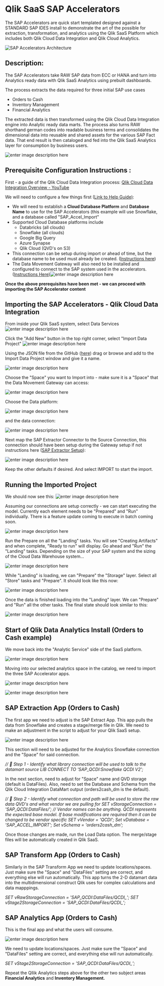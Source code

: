 # **Qlik SaaS SAP Accelerators**

The SAP Accelerators are quick start templated designed against a STANDARD SAP IDES install to demonstrate the art of the possible for extraction, transformation, and analytics using the Qlik SaaS Platform which includes both Qlik Cloud Data Integration and Qlik Cloud Analytics.

![SAP Accelerators Architecture](https://github.com/Qlik-PE/Qlik_SaaS_SAP_Accelerators/blob/main/images/Slide2.png?raw=true)

## Description:
The SAP Accelerators take RAW SAP data from ECC or HANA and turn into Analytics ready data with Qlik SaaS Analytics using prebuilt dashboards.

The process extracts the data required for three initial SAP use cases 
 - Orders to Cash 
 - Inventory Management 
 - Financial Analytics

The extracted data is then transformed using the Qlik Cloud Data Integration engine into Analytic ready data marts. The process also turns RAW shorthand german codes into readable business terms and consolidates the dimensional data into reusable and shared assets for the various SAP Fact data. That end result is then cataloged and fed into the Qlik SaaS Analytics layer for consumption by business users.

![enter image description here](https://github.com/Qlik-PE/Qlik_SaaS_SAP_Accelerators/blob/main/images/Slide3.png?raw=true)

## Prerequisite Configuration Instructions :

First - a guide of the Qlik Cloud Data Integration process:
[Qlik Cloud Data Integration Overview - YouTube](https://youtu.be/bdVQa5LKmvE)

We will need to configure a few things first ([Link to Help Guide)](https://help.qlik.com/en-US/cloud-services/Subsystems/Hub/Content/Sense_Hub/DataIntegration/Introduction/Data-project-export-import.htm):

 - We will need to establish a **Cloud Database Platform** and **Database Name** to use for the SAP Accelerators (this example will use Snowflake, and a database called "SAP_Accel_Import"
 - Supported Cloud Database platforms include
	 - Databricks (all clouds)
	 - Snowflake (all clouds)
	 - Google Big Query
	 - Azure Synapse
	 - Qlik Cloud (QVD's on S3) 
 - This connection can be setup during import or ahead of time, but the database name to be used must already be created. ([Instructions here](https://help.qlik.com/en-US/cloud-services/Subsystems/Hub/Content/Sense_Hub/DataIntegration/TargetConnections/data-project-connections.htm))
 - The Data Movement Gateway will also need to be installed and configured to connect to the SAP system used in the accelerators.  ([Instructions Here](https://help.qlik.com/en-US/cloud-services/Subsystems/Hub/Content/Sense_Hub/Gateways/replication-gateway.htm))![enter image description here](https://help.qlik.com/en-US/cloud-services/Subsystems/Hub/Content/Resources/Images/data-movement-gateway_architecture_v2.png)

**Once the above prerequisites have been met - we can proceed with importing the SAP Accelerator content**

## Importing the SAP Accelerators - Qlik Cloud Data Integration 

From inside your Qlik SaaS system, select Data Services
![enter image description here](https://github.com/Qlik-PE/Qlik_SaaS_SAP_Accelerators/blob/main/images/dataservices.png?raw=true)

Click the "Add New" button in the top right corner, select "Import Data Project"
![enter image description here](https://github.com/Qlik-PE/Qlik_SaaS_SAP_Accelerators/blob/main/images/import1.png?raw=true)

Using the JSON file from the GitHub ([here](https://github.com/Qlik-PE/Qlik_SaaS_SAP_Accelerators/raw/main/Snowflake/SAP%20Accelerators%20V2_Snowflake_2022-11-22.json)) drag or browse and add to the Import Data Project window and give it a name.

![enter image description here](https://github.com/Qlik-PE/Qlik_SaaS_SAP_Accelerators/blob/main/images/import2.png?raw=true)

Choose the "Space" you want to Import into - make sure it is a "Space" that the Data Movement Gateway can access:

![enter image description here](https://github.com/Qlik-PE/Qlik_SaaS_SAP_Accelerators/blob/main/images/import3.png?raw=true)

Choose the Data platform:

![enter image description here](https://github.com/Qlik-PE/Qlik_SaaS_SAP_Accelerators/blob/main/images/import4.png?raw=true)

and the data connection:

![enter image description here](https://github.com/Qlik-PE/Qlik_SaaS_SAP_Accelerators/blob/main/images/import5.png?raw=true)

Next map the SAP Extractor Connector to the Source Connection, this connection should have been setup during the Gateway setup if not instructions here ([SAP Extractor Setup](https://help.qlik.com/en-US/cloud-services/Subsystems/Hub/Content/Sense_Hub/DataIntegration/SourcesConnections/SAP-Extractor/SAP-Extractor-source.htm)):

![enter image description here](https://github.com/Qlik-PE/Qlik_SaaS_SAP_Accelerators/blob/main/images/import6.png?raw=true)

Keep the other defaults if desired. And select IMPORT to start the import.

## Running the Imported Project

We should now see this:
![enter image description here](https://github.com/Qlik-PE/Qlik_SaaS_SAP_Accelerators/blob/main/images/import7.png?raw=true)

Assuming our connections are setup correctly - we can start executing the model. Currently each element needs to be "Prepared" and "Run" individually. There is a feature update coming to execute in batch coming soon.

![enter image description here](https://github.com/Qlik-PE/Qlik_SaaS_SAP_Accelerators/blob/main/images/import8.png?raw=true)

Run the Prepare on all the "Landing" tasks. You will see "Creating Artifacts" and when complete, "Ready to run" will display. Go ahead and "Run" the "Landing" tasks. Depending on the size of your SAP system and the sizing of the Cloud Data Warehouse system...

![enter image description here](https://github.com/Qlik-PE/Qlik_SaaS_SAP_Accelerators/blob/main/images/image9.png?raw=true)

While "Landing" is loading, we can "Prepare" the "Storage" layer. Select all "Store" tasks and "Prepare". It should look like this now:

![enter image description here](https://github.com/Qlik-PE/Qlik_SaaS_SAP_Accelerators/blob/main/images/image10.png?raw=true)

Once the data is finished loading into the "Landing" layer.  We can "Prepare" and "Run" all the other tasks. The final state should look similar to this:

![enter image description here](https://github.com/Qlik-PE/Qlik_SaaS_SAP_Accelerators/blob/main/images/image11.png?raw=true)

## Start of Qlik Data Analytics Install (Orders to Cash example)

We move back into the "Analytic Service" side of the SaaS platform. 

![enter image description here](https://github.com/Qlik-PE/Qlik_SaaS_SAP_Accelerators/blob/main/images/import12.png?raw=true)

Moving into our selected analytics space in the catalog, we need to import the three SAP Accelerator apps. 

![enter image description here](https://github.com/Qlik-PE/Qlik_SaaS_SAP_Accelerators/blob/main/images/import13.png?raw=true)

![enter image description here](https://github.com/Qlik-PE/Qlik_SaaS_SAP_Accelerators/blob/main/images/image14.png?raw=true)

## SAP Extraction App (Orders to Cash)

The first app we need to adjust is the SAP Extract App. This app pulls the data from Snowflake and creates a stage/merge file in Qlik. We need to make an adjustment in the script to adjust for your Qlik SaaS setup. 

![enter image description here](https://github.com/Qlik-PE/Qlik_SaaS_SAP_Accelerators/blob/main/images/import15.png?raw=true)

This section will need to be adjusted for the Analytics Snowflake connection and the "Space" for said connection.

*// 📝 Step 1 - Identify what library connection will be used to talk to the datamart source
LIB CONNECT TO 'SAP_QCDI:Snowflake QCDI V2';*

In the next section, need to adjust for "Space" name and QVD storage (default is DataFiles). Also, need to set the Database and Schema from the Qlik Cloud Integration DataMart output (orders2cash_dm is the default).

/*/ 📝 Step 2 - Identify what connection and path will be used to store the raw data QVD's and what vendor we are pulling for
SET vStorageConnection = 'SAP_QCDI:DataFiles/';
// Vendor names can be anything. QCDI represents the expected base model. If base modifications are required then it can be changed to be vendor specific
SET vVendor = 'QCDI';
Set vDatabase = 'SAP_ACCEL_IMPORT';
Set vSchema = 'orders2cash_dm';*

Once those changes are made, run the Load Data option. The merge/stage files will be automatically created in Qlik SaaS.

## SAP Transform App (Orders to Cash)

Similarly in the SAP Transform App we need to update locations/spaces. Just make sure the "Space" and "DataFiles" setting are correct, and everything else will run automatically. This app turns the 2-D datamart data into the multidimensional construct Qlik uses for complex calculations and data mapppings.

*SET vRawStorageConnection = 'SAP_QCDI:DataFiles/QCDI_';
SET vStage2StorageConnection = 'SAP_QCDI:DataFiles/QCDI_';*

## SAP Analytics App (Orders to Cash)

This is the final app and what the users will consume. 

![enter image description here](https://github.com/Qlik-PE/Qlik_SaaS_SAP_Accelerators/blob/main/images/Slide10.png?raw=true)

We need to update locations/spaces. Just make sure the "Space" and "DataFiles" setting are correct, and everything else will run automatically.

*SET vStage2StorageConnection = 'SAP_QCDI:DataFiles/QCDI_';*

Repeat the Qllik Analytics steps above for the other two subject areas **Financial Analytics** and **Inventory Management.**
